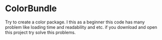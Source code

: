 # ColorBundle
Try to create a color package. I this as a beginner this code has many problem like loading time and readability and etc. if you download and open this project try solve this problems. 
